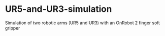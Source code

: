 # UR5-and-UR3-simulation
Simulation of two robotic arms (UR5 and UR3) with an OnRobot 2 finger soft gripper
